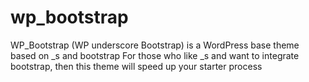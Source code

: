 wp_bootstrap
============

WP_Bootstrap (WP underscore Bootstrap) is a WordPress base theme based on _s and bootstrap
For those who like _s and want to integrate bootstrap, then this theme will speed up your starter process

